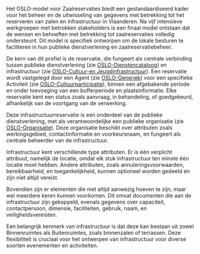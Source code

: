 <p>Het OSLO-model voor Zaalreservaties biedt een gestandaardiseerd kader voor het beheer en de uitwisseling van gegevens met betrekking tot het reserveren van zalen en infrastructuur in Vlaanderen. Na vijf intensieve werkgroepen met betrokken stakeholders is een finaal model ontstaan dat de wensen en behoeften met betrekking tot zaalreservaties volledig ondersteunt. Dit model is specifiek ontworpen om de lokale besturen te faciliteren in hun publieke dienstverlening en zaalreservatiebeheer.</p>

<p>De kern van dit profiel is de reservatie, die fungeert als centrale verbinding tussen publieke dienstverlening (zie <a href="https://data.vlaanderen.be/doc/applicatieprofiel/dienstencataloog/" target="_blank">OSLO-Dienstencataloog</a>) en infrastructuur (zie <a href="https://data.vlaanderen.be/doc/applicatieprofiel/cultuur-en-jeugd/infrastructuur/" target="_blank">OSLO-Cultuur-en Jeugdinfrastructuur</a>). Een reservatie wordt vastgelegd door een Agent (zie <a href="https://data.vlaanderen.be/doc/applicatieprofiel/generiek-basis/" target="_blank">OSLO-Generiek</a>) voor een specifieke Activiteit (zie <a href="https://data.vlaanderen.be/doc/applicatieprofiel/cultuurparticipatie/" target="_blank">OSLO-Cultuurparticipatie</a>), binnen een afgebakende periode en onder toevoeging van een bufferperiode en plaatsinformatie. Elke reservatie kent een status zoals aanvraag, in behandeling, of goedgekeurd, afhankelijk van de voortgang van de verwerking.</p>

<p>Deze infrastructuurreservatie is een onderdeel van de publieke dienstverlening, met als verantwoordelijke een publieke organisatie (zie <a href="https://data.vlaanderen.be/doc/applicatieprofiel/organisatie-basis/" target="_blank">OSLO-Organisatie</a>). Deze organisatie beschikt over attributen zoals werkingsgebied, contactinformatie en voorkeursnaam, en fungeert als centrale beheerder van de infrastructuur.</p>

<p>Infrastructuur kent verschillende type attributen. Er is één verplicht attribuut, namelijk de locatie, omdat elk stuk infrastructuur ten minste één locatie moet hebben. Andere attributen, zoals annuleringsvoorwaarden, bereikbaarheid, en toegankelijkheid, kunnen optioneel worden gedeeld en zijn niet altijd vereist.</p>

<p>Bovendien zijn er elementen die niet altijd aanwezig hoeven te zijn, maar wel meerdere keren kunnen voorkomen. Dit omvat documenten die aan de infrastructuur zijn gekoppeld, evenals gegevens over capaciteit, contactpersoon, dimensie, faciliteiten, gebruik, naam, en veiligheidsvereisten.</p>

<p>Een belangrijk kenmerk van infrastructuur is dat deze kan bestaan uit zowel Binnenruimtes als Buitenruimtes, zoals binnenzalen of terrassen. Deze flexibiliteit is cruciaal voor het ontwerpen van infrastructuur voor diverse soorten evenementen en activiteiten.</p>
